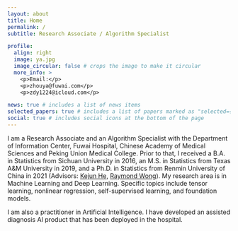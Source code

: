 ```yaml
---
layout: about
title: Home
permalink: /
subtitle: Research Associate / Algorithm Specialist

profile:
  align: right
  image: ya.jpg
  image_circular: false # crops the image to make it circular
  more_info: >
    <p>Email:</p>
    <p>zhouya@fuwai.com</p>
    <p>zdy1224@icloud.com</p>

news: true # includes a list of news items
selected_papers: true # includes a list of papers marked as "selected={true}"
social: true # includes social icons at the bottom of the page
---
```


I am a Research Associate and an Algorithm Specialist with the Department of Information Center, Fuwai Hospital, Chinese Academy of Medical Sciences and Peking Union Medical College. Prior to that, I received a B.A. in Statistics from Sichuan University in 2016, an M.S. in Statistics from Texas A&M University in 2019, and a Ph.D. in Statistics from Renmin University of China in 2021 (Advisors: [Kejun He](http://isbd.ruc.edu.cn/sztd/c649d51f7a9d4557b25db81b705037e1.htm), [Raymond Wong](https://raymondkww.github.io)).
My research area is in Machine Learning and Deep Learning. Specific topics include tensor learning, nonlinear regression, self-supervised learning, and foundation models.

I am also a practitioner in Artificial Intelligence. I have developed an assisted diagnosis AI product that has been deployed in the hospital.
